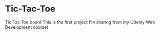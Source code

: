 # Tic-Tac-Toe
Tic Tac Toe board
This is the first project I'm sharing from my Udemy Web Development course!

